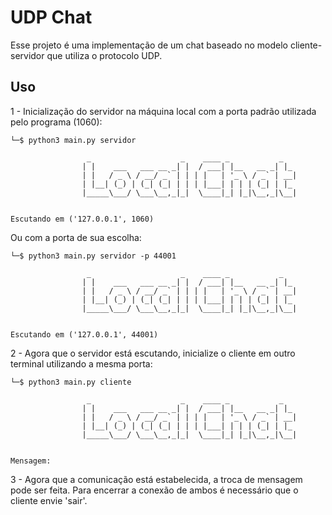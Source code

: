# UDP Chat

Esse projeto é uma implementação de um chat baseado no modelo cliente-servidor que utiliza o protocolo UDP.<br>

<h2> Uso </h2>

1 - Inicialização do servidor na máquina local com a porta padrão utilizada pelo programa (1060):

```
└─$ python3 main.py servidor

                 _                    _    ____ _           _   
                | |    ___   ___ __ _| |  / ___| |__   __ _| |_ 
                | |   / _ \ / __/ _` | | | |   | '_ \ / _` | __|
                | |__| (_) | (_| (_| | | | |___| | | | (_| | |_ 
                |_____\___/ \___\__,_|_|  \____|_| |_|\__,_|\__|
                                                        
    
Escutando em ('127.0.0.1', 1060)
```

Ou com a porta de sua escolha:

```
└─$ python3 main.py servidor -p 44001   

                 _                    _    ____ _           _   
                | |    ___   ___ __ _| |  / ___| |__   __ _| |_ 
                | |   / _ \ / __/ _` | | | |   | '_ \ / _` | __|
                | |__| (_) | (_| (_| | | | |___| | | | (_| | |_ 
                |_____\___/ \___\__,_|_|  \____|_| |_|\__,_|\__|
                                                        
    
Escutando em ('127.0.0.1', 44001)
```

2 - Agora que o servidor está escutando, inicialize o cliente em outro terminal utilizando a mesma porta:

```
└─$ python3 main.py cliente          

                 _                    _    ____ _           _   
                | |    ___   ___ __ _| |  / ___| |__   __ _| |_ 
                | |   / _ \ / __/ _` | | | |   | '_ \ / _` | __|
                | |__| (_) | (_| (_| | | | |___| | | | (_| | |_ 
                |_____\___/ \___\__,_|_|  \____|_| |_|\__,_|\__|
                                                        
    
Mensagem: 
```

3 - Agora que a comunicação está estabelecida, a troca de mensagem pode ser feita. Para encerrar a conexão de ambos é necessário que o cliente envie 'sair'.
